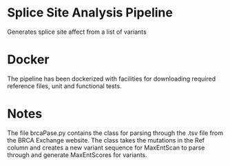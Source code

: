 # Splice Site Analysis Pipeline
Generates splice site affect from a list of variants

# Docker
The pipeline has been dockerized with facilities for downloading required reference files, unit and functional tests.

# Notes
The file brcaPase.py contains the class for parsing through the .tsv file from the BRCA Exchange website. The class takes the mutations in the Ref column and creates a new variant sequence for MaxEntScan to parse through and generate MaxEntScores for variants. 
